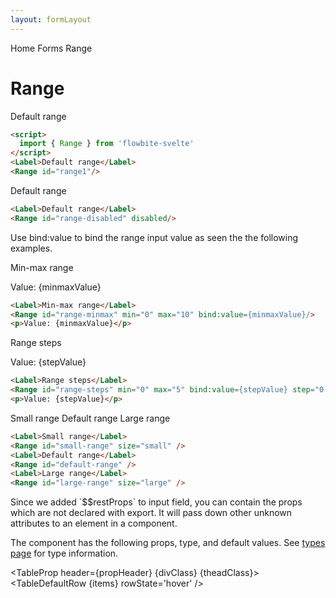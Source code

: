 ```yaml
---
layout: formLayout
---
```


<script>
  import Htwo from '../utils/Htwo.svelte'
  import ExampleDiv from '../utils/ExampleDiv.svelte'
  import TableProp from '../utils/TableProp.svelte'
  import TableDefaultRow from '../utils/TableDefaultRow.svelte'
  import { Label, Range, Breadcrumb, BreadcrumbItem } from "$lib/index"
  import { Home } from 'svelte-heros'
  import componentProps from '../props/Range.json'
  let items = componentProps.props
  let propHeader = ['Name', 'Type', 'Default']

 let divClass='w-full relative overflow-x-auto shadow-md sm:rounded-lg py-4'
  let theadClass ='text-xs text-gray-700 uppercase bg-gray-50 dark:bg-gray-700 dark:text-white'
  let minmaxValue=5
  let stepValue=2.5
</script>

<Breadcrumb>
  <BreadcrumbItem href="/" icon={Home} variation="solid">Home</BreadcrumbItem>
  <BreadcrumbItem href="/forms">Forms</BreadcrumbItem>
  <BreadcrumbItem>Range</BreadcrumbItem>
</Breadcrumb>

<h1 class="text-3xl w-full dark:text-white py-8">Range</h1>

<Htwo label="Examples" />

<ExampleDiv>
<Label>Default range</Label>
<Range id="range1" />
</ExampleDiv>

```html
<script>
  import { Range } from 'flowbite-svelte'
</script>
<Label>Default range</Label>
<Range id="range1"/>
```

<Htwo label="Disabled state" />

<ExampleDiv>
<Label>Default range</Label>
<Range id="range-disabled" disabled/>
</ExampleDiv>

```html
<Label>Default range</Label>
<Range id="range-disabled" disabled/>
```

<Htwo label="Binding value" />

<p>Use bind:value to bind the range input value as seen the the following examples.</p>

<Htwo label="Min and max" />

<ExampleDiv>
<Label>Min-max range</Label>
<Range id="range-minmax" min="0" max="10" bind:value={minmaxValue}/>
<p>Value: {minmaxValue}</p>
</ExampleDiv>

```html
<Label>Min-max range</Label>
<Range id="range-minmax" min="0" max="10" bind:value={minmaxValue}/>
<p>Value: {minmaxValue}</p>
```

<Htwo label="Steps" />

<ExampleDiv>
<Label>Range steps</Label>
<Range id="range-steps" min="0" max="5" bind:value={stepValue} step="0.5"/>
<p>Value: {stepValue}</p>
</ExampleDiv>

```html
<Label>Range steps</Label>
<Range id="range-steps" min="0" max="5" bind:value={stepValue} step="0.5"/>
<p>Value: {stepValue}</p>
```

<Htwo label="Sizes" />

<ExampleDiv>
<Label>Small range</Label>
<Range id="small-range" size="small" />
<Label>Default range</Label>
<Range id="default-range" />
<Label>Large range</Label>
<Range id="large-range" size="large" />
</ExampleDiv>

```html
<Label>Small range</Label>
<Range id="small-range" size="small" />
<Label>Default range</Label>
<Range id="default-range" />
<Label>Large range</Label>
<Range id="large-range" size="large" />
```

<Htwo label="Unknown attributes" />

<p>Since we added `$$restProps` to input field, you can contain the props which are not declared with export. It will pass down other unknown attributes to an element in a component.</p>

<Htwo label="Props" />

<p>The component has the following props, type, and default values. See <a href="/pages/types">types 
 page</a> for type information.</p>


<TableProp header={propHeader} {divClass} {theadClass}>
  <TableDefaultRow {items} rowState='hover' />
</TableProp>

